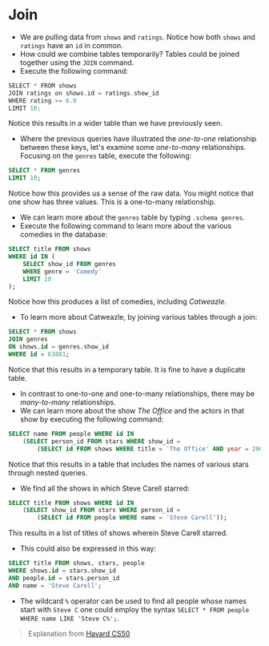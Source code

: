 # Join

- We are pulling data from `shows` and `ratings`. Notice how both `shows` and `ratings` have an `id` in common.
- How could we combine tables temporarily? Tables could be joined together using the `JOIN` command.
- Execute the following command:

```c
SELECT * FROM shows
JOIN ratings on shows.id = ratings.show_id
WHERE rating >= 6.0
LIMIT 10;
```

Notice this results in a wider table than we have previously seen.

- Where the previous queries have illustrated the _one-to-one_ relationship between these keys, let's examine some _one-to-many_ relationships. Focusing on the `genres` table, execute the following:

```sql
SELECT * FROM genres
LIMIT 10;
```

Notice how this provides us a sense of the raw data. You might notice that one show has three values. This is a one-to-many relationship.

- We can learn more about the `genres` table by typing `.schema genres`.
- Execute the following command to learn more about the various comedies in the database:

```sql
SELECT title FROM shows
WHERE id IN (
	SELECT show_id FROM genres
	WHERE genre = 'Comedy'
	LIMIT 10
);
```

Notice how this produces a list of comedies, including _Catweazle_.

- To learn more about Catweazle, by joining various tables through a join:

```sql
SELECT * FROM shows
JOIN genres
ON shows.id = genres.show_id
WHERE id = 63881;
```

Notice that this results in a temporary table. It is fine to have a duplicate table.

- In contrast to one-to-one and one-to-many relationships, there may be _many-to-many_ relationships.
- We can learn more about the show _The Office_ and the actors in that show by executing the following command:

```sql
SELECT name FROM people WHERE id IN 
	(SELECT person_id FROM stars WHERE show_id = 
		(SELECT id FROM shows WHERE title = 'The Office' AND year = 2005));
```

Notice that this results in a table that includes the names of various stars through nested queries.

- We find all the shows in which Steve Carell starred:

```sql
SELECT title FROM shows WHERE id IN 
	(SELECT show_id FROM stars WHERE person_id = 
		(SELECT id FROM people WHERE name = 'Steve Carell'));
```

This results in a list of titles of shows wherein Steve Carell starred.

- This could also be expressed in this way:

```sql
SELECT title FROM shows, stars, people 
WHERE shows.id = stars.show_id
AND people.id = stars.person_id
AND name = 'Steve Carell';
```

- The wildcard `%` operator can be used to find all people whose names start with `Steve C` one could employ the syntax `SELECT * FROM people WHERE name LIKE 'Steve C%';`.

> Explanation from [Havard CS50](https://cs50.harvard.edu/x/2025/notes/7/#joins)
